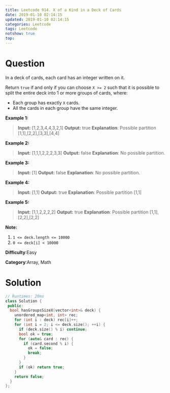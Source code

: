 ```yaml
---
title: Leetcode 914. X of a Kind in a Deck of Cards
date: 2019-01-10 02:14:15
updated: 2019-01-10 02:14:15
categories: Leetcode
tags: Leetcode
notshow: true
top:
---
```


# Question

In a deck of cards, each card has an integer written on it.

Return  `true`  if and only if you can choose `X >= 2`  such that it is possible to split the entire deck into 1 or more groups of cards, where:

-   Each group has exactly  `X`  cards.
-   All the cards in each group have the same integer.

**Example 1:**

> **Input:** [1,2,3,4,4,3,2,1]
> **Output:** true
> **Explanation**: Possible partition [1,1],[2,2],[3,3],[4,4]

**Example 2:**

> **Input:** [1,1,1,2,2,2,3,3]
> **Output:** false **Explanation**: No possible partition.

**Example 3:**

> **Input:** [1]
> **Output:** false **Explanation**: No possible partition.

**Example 4:**

> **Input:** [1,1]
> **Output:** true **Explanation**: Possible partition [1,1]

**Example 5:**

> **Input:** [1,1,2,2,2,2]
> **Output:** true **Explanation**: Possible partition [1,1],[2,2],[2,2]

  
**Note:**

1.  `1 <= deck.length <= 10000`
2.  `0 <= deck[i] < 10000`

**Difficulty**:Easy

**Category**:Array, Math

<!-- more -->

# Solution

```cpp
// Runtimes: 20ms
class Solution {
 public:
  bool hasGroupsSizeX(vector<int>& deck) {
    unordered_map<int, int> rec;
    for (int i : deck) rec[i]++;
    for (int i = 2; i <= deck.size(); ++i) {
      if (deck.size() % i) continue;
      bool ok = true;
      for (auto& card : rec) {
        if (card.second % i) {
          ok = false;
          break;
        }
      }
      if (ok) return true;
    }
    return false;
  }
};
```